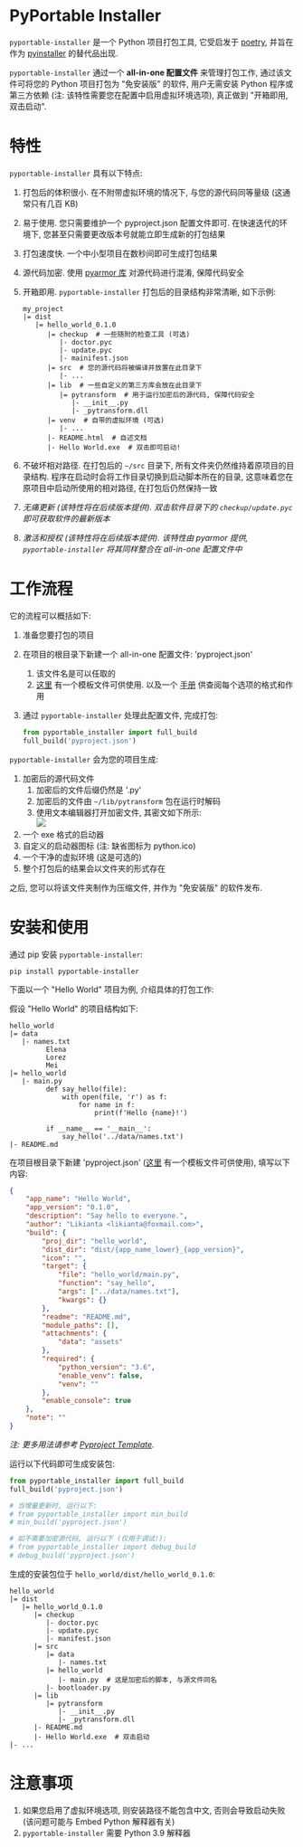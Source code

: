# PyPortable Installer

`pyportable-installer` 是一个 Python 项目打包工具, 它受启发于 [poetry](https://github.com/python-poetry/poetry), 并旨在作为 [pyinstaller](https://github.com/pyinstaller/pyinstaller) 的替代品出现.

`pyportable-installer` 通过一个 **all-in-one 配置文件** 来管理打包工作, 通过该文件可将您的 Python 项目打包为 "免安装版" 的软件, 用户无需安装 Python 程序或第三方依赖 (注: 该特性需要您在配置中启用虚拟环境选项), 真正做到 "开箱即用, 双击启动".

# 特性

`pyportable-installer` 具有以下特点:

1. 打包后的体积很小. 在不附带虚拟环境的情况下, 与您的源代码同等量级 (这通常只有几百 KB)
2. 易于使用. 您只需要维护一个 pyproject.json 配置文件即可. 在快速迭代的环境下, 您甚至只需要更改版本号就能立即生成新的打包结果
3. 打包速度快. 一个中小型项目在数秒间即可生成打包结果
4. 源代码加密. 使用 [pyarmor 库](https://github.com/dashingsoft/pyarmor) 对源代码进行混淆, 保障代码安全
5. 开箱即用. `pyportable-installer` 打包后的目录结构非常清晰, 如下示例:

   ```
   my_project
   |= dist
      |= hello_world_0.1.0
         |= checkup  # 一些随附的检查工具 (可选)
            |- doctor.pyc
            |- update.pyc
            |- mainifest.json
         |= src  # 您的源代码将被编译并放置在此目录下
            |- ...
         |= lib  # 一些自定义的第三方库会放在此目录下
            |= pytransform  # 用于运行加密后的源代码, 保障代码安全
               |- __init__.py
               |- _pytransform.dll
         |= venv  # 自带的虚拟环境 (可选)
            |- ...
         |- README.html  # 自述文档
         |- Hello World.exe  # 双击即可启动!
   ```

6. 不破坏相对路径. 在打包后的 `~/src` 目录下, 所有文件夹仍然维持着原项目的目录结构. 程序在启动时会将工作目录切换到启动脚本所在的目录, 这意味着您在原项目中启动所使用的相对路径, 在打包后仍然保持一致
7. *无痛更新 (该特性将在后续版本提供). 双击软件目录下的 `checkup/update.pyc` 即可获取软件的最新版本*
8. *激活和授权 (该特性将在后续版本提供). 该特性由 pyarmor 提供, `pyportable-installer` 将其同样整合在 all-in-one 配置文件中*

# 工作流程

它的流程可以概括如下:

1. 准备您要打包的项目
2. 在项目的根目录下新建一个 all-in-one 配置文件: 'pyproject.json'
   1. 该文件名是可以任取的
   2. [这里](./pyportable_installer/template/pyproject.json) 有一个模板文件可供使用. 以及一个 [手册](./docs/pyproject-template.md) 供查阅每个选项的格式和作用
3. 通过 `pyportable-installer` 处理此配置文件, 完成打包:

   ```py
   from pyportable_installer import full_build
   full_build('pyproject.json')
   ```

`pyportable-installer` 会为您的项目生成:

1. 加密后的源代码文件
   1. 加密后的文件后缀仍然是 '.py'
   2. 加密后的文件由 `~/lib/pytransform` 包在运行时解码
   3. 使用文本编辑器打开加密文件, 其密文如下所示:  
      ![](.assets/20210520_143857.png)
2. 一个 exe 格式的启动器
3. 自定义的启动器图标 (注: 缺省图标为 python.ico)
4. 一个干净的虚拟环境 (这是可选的)
5. 整个打包后的结果会以文件夹的形式存在

之后, 您可以将该文件夹制作为压缩文件, 并作为 "免安装版" 的软件发布.

# 安装和使用

通过 pip 安装 `pyportable-installer`:

```
pip install pyportable-installer
```

下面以一个 "Hello World" 项目为例, 介绍具体的打包工作:

假设 "Hello World" 的项目结构如下:

```
hello_world
|= data
   |- names.txt
         Elena
         Lorez
         Mei
|= hello_world
   |- main.py
         def say_hello(file):
             with open(file, 'r') as f:
                 for name in f:
                     print(f'Hello {name}!')

         if __name__ == '__main__':
             say_hello('../data/names.txt')
|- README.md
```

在项目根目录下新建 'pyproject.json' ([这里](./pyportable_installer/template/pyproject.json) 有一个模板文件可供使用), 填写以下内容:

```json
{
    "app_name": "Hello World",
    "app_version": "0.1.0",
    "description": "Say hello to everyone.",
    "author": "Likianta <likianta@foxmail.com>",
    "build": {
        "proj_dir": "hello_world",
        "dist_dir": "dist/{app_name_lower}_{app_version}",
        "icon": "",
        "target": {
            "file": "hello_world/main.py",
            "function": "say_hello",
            "args": ["../data/names.txt"],
            "kwargs": {}
        },
        "readme": "README.md",
        "module_paths": [],
        "attachments": {
            "data": "assets"
        },
        "required": {
            "python_version": "3.6",
            "enable_venv": false,
            "venv": ""
        },
        "enable_console": true
    },
    "note": ""
}
```

*注: 更多用法请参考 [Pyproject Template](./docs/pyproject-template.md).*

运行以下代码即可生成安装包:

```py
from pyportable_installer import full_build
full_build('pyproject.json')

# 当增量更新时, 运行以下:
# from pyportable_installer import min_build
# min_build('pyproject.json')

# 如不需要加密源代码, 运行以下 (仅用于调试!):
# from pyportable_installer import debug_build
# debug_build('pyproject.json')
```

生成的安装包位于 `hello_world/dist/hello_world_0.1.0`:

```
hello_world
|= dist
   |= hello_world_0.1.0
      |= checkup
         |- doctor.pyc
         |- update.pyc
         |- manifest.json
      |= src
         |= data
            |- names.txt
         |= hello_world
            |- main.py  # 这是加密后的脚本, 与源文件同名
         |- bootloader.py
      |= lib
         |= pytransform
            |- __init__.py
            |- _pytransform.dll
      |- README.md
      |- Hello World.exe  # 双击启动
|- ...
```

# 注意事项

1. 如果您启用了虚拟环境选项, 则安装路径不能包含中文, 否则会导致启动失败 (该问题可能与 Embed Python 解释器有关)
2. `pyportable-installer` 需要 Python 3.9 解释器
